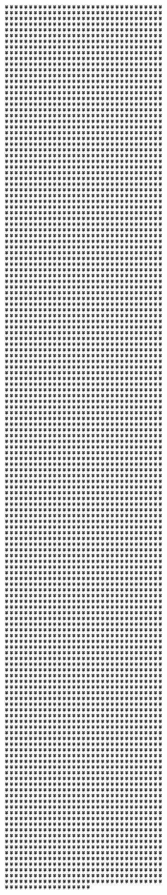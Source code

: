 
🍀
🍀
🍀
🍀
🍀
🍀
🍀
🍀
🍀
🍀
🍀
🍀
🍀
🍀
🍀
🍀
🍀
🍀
🍀
🍀
🍀
🍀
🍀
🍀
🍀
🍀
🍀
🍀
🍀
🍀
🍀
🍀
🍀
🍀
🍀
🍀
🍀
🍀
🍀
🍀
🍀
🍀
🍀
🍀
🍀
🍀
🍀
🍀
🍀
🍀
🍀
🍀
🍀
🍀
🍀
🍀
🍀
🍀
🍀
🍀
🍀
🍀
🍀
🍀
🍀
🍀
🍀
🍀
🍀
🍀
🍀
🍀
🍀
🍀
🍀
🍀
🍀
🍀
🍀
🍀
🍀
🍀
🍀
🍀
🍀
🍀
🍀
🍀
🍀
🍀
🍀
🍀
🍀
🍀
🍀
🍀
🍀
🍀
🍀
🍀
🍀
🍀
🍀
🍀
🍀
🍀
🍀
🍀
🍀
🍀
🍀
🍀
🍀
🍀
🍀
🍀
🍀
🍀
🍀
🍀
🍀
🍀
🍀
🍀
🍀
🍀
🍀
🍀
🍀
🍀
🍀
🍀
🍀
🍀
🍀
🍀
🍀
🍀
🍀
🍀
🍀
🍀
🍀
🍀
🍀
🍀
🍀
🍀
🍀
🍀
🍀
🍀
🍀
🍀
🍀
🍀
🍀
🍀
🍀
🍀
🍀
🍀
🍀
🍀
🍀
🍀
🍀
🍀
🍀
🍀
🍀
🍀
🍀
🍀
🍀
🍀
🍀
🍀
🍀
🍀
🍀
🍀
🍀
🍀
🍀
🍀
🍀
🍀
🍀
🍀
🍀
🍀
🍀
🍀
🍀
🍀
🍀
🍀
🍀
🍀
🍀
🍀
🍀
🍀
🍀
🍀
🍀
🍀
🍀
🍀
🍀
🍀
🍀
🍀
🍀
🍀
🍀
🍀
🍀
🍀
🍀
🍀
🍀
🍀
🍀
🍀
🍀
🍀
🍀
🍀
🍀
🍀
🍀
🍀
🍀
🍀
🍀
🍀
🍀
🍀
🍀
🍀
🍀
🍀
🍀
🍀
🍀
🍀
🍀
🍀
🍀
🍀
🍀
🍀
🍀
🍀
🍀
🍀
🍀
🍀
🍀
🍀
🍀
🍀
🍀
🍀
🍀
🍀
🍀
🍀
🍀
🍀
🍀
🍀
🍀
🍀
🍀
🍀
🍀
🍀
🍀
🍀
🍀
🍀
🍀
🍀
🍀
🍀
🍀
🍀
🍀
🍀
🍀
🍀
🍀
🍀
🍀
🍀
🍀
🍀
🍀
🍀
🍀
🍀
🍀
🍀
🍀
🍀
🍀
🍀
🍀
🍀
🍀
🍀
🍀
🍀
🍀
🍀
🍀
🍀
🍀
🍀
🍀
🍀
🍀
🍀
🍀
🍀
🍀
🍀
🍀
🍀
🍀
🍀
🍀
🍀
🍀
🍀
🍀
🍀
🍀
🍀
🍀
🍀
🍀
🍀
🍀
🍀
🍀
🍀
🍀
🍀
🍀
🍀
🍀
🍀
🍀
🍀
🍀
🍀
🍀
🍀
🍀
🍀
🍀
🍀
🍀
🍀
🍀
🍀
🍀
🍀
🍀
🍀
🍀
🍀
🍀
🍀
🍀
🍀
🍀
🍀
🍀
🍀
🍀
🍀
🍀
🍀
🍀
🍀
🍀
🍀
🍀
🍀
🍀
🍀
🍀
🍀
🍀
🍀
🍀
🍀
🍀
🍀
🍀
🍀
🍀
🍀
🍀
🍀
🍀
🍀
🍀
🍀
🍀
🍀
🍀
🍀
🍀
🍀
🍀
🍀
🍀
🍀
🍀
🍀
🍀
🍀
🍀
🍀
🍀
🍀
🍀
🍀
🍀
🍀
🍀
🍀
🍀
🍀
🍀
🍀
🍀
🍀
🍀
🍀
🍀
🍀
🍀
🍀
🍀
🍀
🍀
🍀
🍀
🍀
🍀
🍀
🍀
🍀
🍀
🍀
🍀
🍀
🍀
🍀
🍀
🍀
🍀
🍀
🍀
🍀
🍀
🍀
🍀
🍀
🍀
🍀
🍀
🍀
🍀
🍀
🍀
🍀
🍀
🍀
🍀
🍀
🍀
🍀
🍀
🍀
🍀
🍀
🍀
🍀
🍀
🍀
🍀
🍀
🍀
🍀
🍀
🍀
🍀
🍀
🍀
🍀
🍀
🍀
🍀
🍀
🍀
🍀
🍀
🍀
🍀
🍀
🍀
🍀
🍀
🍀
🍀
🍀
🍀
🍀
🍀
🍀
🍀
🍀
🍀
🍀
🍀
🍀
🍀
🍀
🍀
🍀
🍀
🍀
🍀
🍀
🍀
🍀
🍀
🍀
🍀
🍀
🍀
🍀
🍀
🍀
🍀
🍀
🍀
🍀
🍀
🍀
🍀
🍀
🍀
🍀
🍀
🍀
🍀
🍀
🍀
🍀
🍀
🍀
🍀
🍀
🍀
🍀
🍀
🍀
🍀
🍀
🍀
🍀
🍀
🍀
🍀
🍀
🍀
🍀
🍀
🍀
🍀
🍀
🍀
🍀
🍀
🍀
🍀
🍀
🍀
🍀
🍀
🍀
🍀
🍀
🍀
🍀
🍀
🍀
🍀
🍀
🍀
🍀
🍀
🍀
🍀
🍀
🍀
🍀
🍀
🍀
🍀
🍀
🍀
🍀
🍀
🍀
🍀
🍀
🍀
🍀
🍀
🍀
🍀
🍀
🍀
🍀
🍀
🍀
🍀
🍀
🍀
🍀
🍀
🍀
🍀
🍀
🍀
🍀
🍀
🍀
🍀
🍀
🍀
🍀
🍀
🍀
🍀
🍀
🍀
🍀
🍀
🍀
🍀
🍀
🍀
🍀
🍀
🍀
🍀
🍀
🍀
🍀
🍀
🍀
🍀
🍀
🍀
🍀
🍀
🍀
🍀
🍀
🍀
🍀
🍀
🍀
🍀
🍀
🍀
🍀
🍀
🍀
🍀
🍀
🍀
🍀
🍀
🍀
🍀
🍀
🍀
🍀
🍀
🍀
🍀
🍀
🍀
🍀
🍀
🍀
🍀
🍀
🍀
🍀
🍀
🍀
🍀
🍀
🍀
🍀
🍀
🍀
🍀
🍀
🍀
🍀
🍀
🍀
🍀
🍀
🍀
🍀
🍀
🍀
🍀
🍀
🍀
🍀
🍀
🍀
🍀
🍀
🍀
🍀
🍀
🍀
🍀
🍀
🍀
🍀
🍀
🍀
🍀
🍀
🍀
🍀
🍀
🍀
🍀
🍀
🍀
🍀
🍀
🍀
🍀
🍀
🍀
🍀
🍀
🍀
🍀
🍀
🍀
🍀
🍀
🍀
🍀
🍀
🍀
🍀
🍀
🍀
🍀
🍀
🍀
🍀
🍀
🍀
🍀
🍀
🍀
🍀
🍀
🍀
🍀
🍀
🍀
🍀
🍀
🍀
🍀
🍀
🍀
🍀
🍀
🍀
🍀
🍀
🍀
🍀
🍀
🍀
🍀
🍀
🍀
🍀
🍀
🍀
🍀
🍀
🍀
🍀
🍀
🍀
🍀
🍀
🍀
🍀
🍀
🍀
🍀
🍀
🍀
🍀
🍀
🍀
🍀
🍀
🍀
🍀
🍀
🍀
🍀
🍀
🍀
🍀
🍀
🍀
🍀
🍀
🍀
🍀
🍀
🍀
🍀
🍀
🍀
🍀
🍀
🍀
🍀
🍀
🍀
🍀
🍀
🍀
🍀
🍀
🍀
🍀
🍀
🍀
🍀
🍀
🍀
🍀
🍀
🍀
🍀
🍀
🍀
🍀
🍀
🍀
🍀
🍀
🍀
🍀
🍀
🍀
🍀
🍀
🍀
🍀
🍀
🍀
🍀
🍀
🍀
🍀
🍀
🍀
🍀
🍀
🍀
🍀
🍀
🍀
🍀
🍀
🍀
🍀
🍀
🍀
🍀
🍀
🍀
🍀
🍀
🍀
🍀
🍀
🍀
🍀
🍀
🍀
🍀
🍀
🍀
🍀
🍀
🍀
🍀
🍀
🍀
🍀
🍀
🍀
🍀
🍀
🍀
🍀
🍀
🍀
🍀
🍀
🍀
🍀
🍀
🍀
🍀
🍀
🍀
🍀
🍀
🍀
🍀
🍀
🍀
🍀
🍀
🍀
🍀
🍀
🍀
🍀
🍀
🍀
🍀
🍀
🍀
🍀
🍀
🍀
🍀
🍀
🍀
🍀
🍀
🍀
🍀
🍀
🍀
🍀
🍀
🍀
🍀
🍀
🍀
🍀
🍀
🍀
🍀
🍀
🍀
🍀
🍀
🍀
🍀
🍀
🍀
🍀
🍀
🍀
🍀
🍀
🍀
🍀
🍀
🍀
🍀
🍀
🍀
🍀
🍀
🍀
🍀
🍀
🍀
🍀
🍀
🍀
🍀
🍀
🍀
🍀
🍀
🍀
🍀
🍀
🍀
🍀
🍀
🍀
🍀
🍀
🍀
🍀
🍀
🍀
🍀
🍀
🍀
🍀
🍀
🍀
🍀
🍀
🍀
🍀
🍀
🍀
🍀
🍀
🍀
🍀
🍀
🍀
🍀
🍀
🍀
🍀
🍀
🍀
🍀
🍀
🍀
🍀
🍀
🍀
🍀
🍀
🍀
🍀
🍀
🍀
🍀
🍀
🍀
🍀
🍀
🍀
🍀
🍀
🍀
🍀
🍀
🍀
🍀
🍀
🍀
🍀
🍀
🍀
🍀
🍀
🍀
🍀
🍀
🍀
🍀
🍀
🍀
🍀
🍀
🍀
🍀
🍀
🍀
🍀
🍀
🍀
🍀
🍀
🍀
🍀
🍀
🍀
🍀
🍀
🍀
🍀
🍀
🍀
🍀
🍀
🍀
🍀
🍀
🍀
🍀
🍀
🍀
🍀
🍀
🍀
🍀
🍀
🍀
🍀
🍀
🍀
🍀
🍀
🍀
🍀
🍀
🍀
🍀
🍀
🍀
🍀
🍀
🍀
🍀
🍀
🍀
🍀
🍀
🍀
🍀
🍀
🍀
🍀
🍀
🍀
🍀
🍀
🍀
🍀
🍀
🍀
🍀
🍀
🍀
🍀
🍀
🍀
🍀
🍀
🍀
🍀
🍀
🍀
🍀
🍀
🍀
🍀
🍀
🍀
🍀
🍀
🍀
🍀
🍀
🍀
🍀
🍀
🍀
🍀
🍀
🍀
🍀
🍀
🍀
🍀
🍀
🍀
🍀
🍀
🍀
🍀
🍀
🍀
🍀
🍀
🍀
🍀
🍀
🍀
🍀
🍀
🍀
🍀
🍀
🍀
🍀
🍀
🍀
🍀
🍀
🍀
🍀
🍀
🍀
🍀
🍀
🍀
🍀
🍀
🍀
🍀
🍀
🍀
🍀
🍀
🍀
🍀
🍀
🍀
🍀
🍀
🍀
🍀
🍀
🍀
🍀
🍀
🍀
🍀
🍀
🍀
🍀
🍀
🍀
🍀
🍀
🍀
🍀
🍀
🍀
🍀
🍀
🍀
🍀
🍀
🍀
🍀
🍀
🍀
🍀
🍀
🍀
🍀
🍀
🍀
🍀
🍀
🍀
🍀
🍀
🍀
🍀
🍀
🍀
🍀
🍀
🍀
🍀
🍀
🍀
🍀
🍀
🍀
🍀
🍀
🍀
🍀
🍀
🍀
🍀
🍀
🍀
🍀
🍀
🍀
🍀
🍀
🍀
🍀
🍀
🍀
🍀
🍀
🍀
🍀
🍀
🍀
🍀
🍀
🍀
🍀
🍀
🍀
🍀
🍀
🍀
🍀
🍀
🍀
🍀
🍀
🍀
🍀
🍀
🍀
🍀
🍀
🍀
🍀
🍀
🍀
🍀
🍀
🍀
🍀
🍀
🍀
🍀
🍀
🍀
🍀
🍀
🍀
🍀
🍀
🍀
🍀
🍀
🍀
🍀
🍀
🍀
🍀
🍀
🍀
🍀
🍀
🍀
🍀
🍀
🍀
🍀
🍀
🍀
🍀
🍀
🍀
🍀
🍀
🍀
🍀
🍀
🍀
🍀
🍀
🍀
🍀
🍀
🍀
🍀
🍀
🍀
🍀
🍀
🍀
🍀
🍀
🍀
🍀
🍀
🍀
🍀
🍀
🍀
🍀
🍀
🍀
🍀
🍀
🍀
🍀
🍀
🍀
🍀
🍀
🍀
🍀
🍀
🍀
🍀
🍀
🍀
🍀
🍀
🍀
🍀
🍀
🍀
🍀
🍀
🍀
🍀
🍀
🍀
🍀
🍀
🍀
🍀
🍀
🍀
🍀
🍀
🍀
🍀
🍀
🍀
🍀
🍀
🍀
🍀
🍀
🍀
🍀
🍀
🍀
🍀
🍀
🍀
🍀
🍀
🍀
🍀
🍀
🍀
🍀
🍀
🍀
🍀
🍀
🍀
🍀
🍀
🍀
🍀
🍀
🍀
🍀
🍀
🍀
🍀
🍀
🍀
🍀
🍀
🍀
🍀
🍀
🍀
🍀
🍀
🍀
🍀
🍀
🍀
🍀
🍀
🍀
🍀
🍀
🍀
🍀
🍀
🍀
🍀
🍀
🍀
🍀
🍀
🍀
🍀
🍀
🍀
🍀
🍀
🍀
🍀
🍀
🍀
🍀
🍀
🍀
🍀
🍀
🍀
🍀
🍀
🍀
🍀
🍀
🍀
🍀
🍀
🍀
🍀
🍀
🍀
🍀
🍀
🍀
🍀
🍀
🍀
🍀
🍀
🍀
🍀
🍀
🍀
🍀
🍀
🍀
🍀
🍀
🍀
🍀
🍀
🍀
🍀
🍀
🍀
🍀
🍀
🍀
🍀
🍀
🍀
🍀
🍀
🍀
🍀
🍀
🍀
🍀
🍀
🍀
🍀
🍀
🍀
🍀
🍀
🍀
🍀
🍀
🍀
🍀
🍀
🍀
🍀
🍀
🍀
🍀
🍀
🍀
🍀
🍀
🍀
🍀
🍀
🍀
🍀
🍀
🍀
🍀
🍀
🍀
🍀
🍀
🍀
🍀
🍀
🍀
🍀
🍀
🍀
🍀
🍀
🍀
🍀
🍀
🍀
🍀
🍀
🍀
🍀
🍀
🍀
🍀
🍀
🍀
🍀
🍀
🍀
🍀
🍀
🍀
🍀
🍀
🍀
🍀
🍀
🍀
🍀
🍀
🍀
🍀
🍀
🍀
🍀
🍀
🍀
🍀
🍀
🍀
🍀
🍀
🍀
🍀
🍀
🍀
🍀
🍀
🍀
🍀
🍀
🍀
🍀
🍀
🍀
🍀
🍀
🍀
🍀
🍀
🍀
🍀
🍀
🍀
🍀
🍀
🍀
🍀
🍀
🍀
🍀
🍀
🍀
🍀
🍀
🍀
🍀
🍀
🍀
🍀
🍀
🍀
🍀
🍀
🍀
🍀
🍀
🍀
🍀
🍀
🍀
🍀
🍀
🍀
🍀
🍀
🍀
🍀
🍀
🍀
🍀
🍀
🍀
🍀
🍀
🍀
🍀
🍀
🍀
🍀
🍀
🍀
🍀
🍀
🍀
🍀
🍀
🍀
🍀
🍀
🍀
🍀
🍀
🍀
🍀
🍀
🍀
🍀
🍀
🍀
🍀
🍀
🍀
🍀
🍀
🍀
🍀
🍀
🍀
🍀
🍀
🍀
🍀
🍀
🍀
🍀
🍀
🍀
🍀
🍀
🍀
🍀
🍀
🍀
🍀
🍀
🍀
🍀
🍀
🍀
🍀
🍀
🍀
🍀
🍀
🍀
🍀
🍀
🍀
🍀
🍀
🍀
🍀
🍀
🍀
🍀
🍀
🍀
🍀
🍀
🍀
🍀
🍀
🍀
🍀
🍀
🍀
🍀
🍀
🍀
🍀
🍀
🍀
🍀
🍀
🍀
🍀
🍀
🍀
🍀
🍀
🍀
🍀
🍀
🍀
🍀
🍀
🍀
🍀
🍀
🍀
🍀
🍀
🍀
🍀
🍀
🍀
🍀
🍀
🍀
🍀
🍀
🍀
🍀
🍀
🍀
🍀
🍀
🍀
🍀
🍀
🍀
🍀
🍀
🍀
🍀
🍀
🍀
🍀
🍀
🍀
🍀
🍀
🍀
🍀
🍀
🍀
🍀
🍀
🍀
🍀
🍀
🍀
🍀
🍀
🍀
🍀
🍀
🍀
🍀
🍀
🍀
🍀
🍀
🍀
🍀
🍀
🍀
🍀
🍀
🍀
🍀
🍀
🍀
🍀
🍀
🍀
🍀
🍀
🍀
🍀
🍀
🍀
🍀
🍀
🍀
🍀
🍀
🍀
🍀
🍀
🍀
🍀
🍀
🍀
🍀
🍀
🍀
🍀
🍀
🍀
🍀
🍀
🍀
🍀
🍀
🍀
🍀
🍀
🍀
🍀
🍀
🍀
🍀
🍀
🍀
🍀
🍀
🍀
🍀
🍀
🍀
🍀
🍀
🍀
🍀
🍀
🍀
🍀
🍀
🍀
🍀
🍀
🍀
🍀
🍀
🍀
🍀
🍀
🍀
🍀
🍀
🍀
🍀
🍀
🍀
🍀
🍀
🍀
🍀
🍀
🍀
🍀
🍀
🍀
🍀
🍀
🍀
🍀
🍀
🍀
🍀
🍀
🍀
🍀
🍀
🍀
🍀
🍀
🍀
🍀
🍀
🍀
🍀
🍀
🍀
🍀
🍀
🍀
🍀
🍀
🍀
🍀
🍀
🍀
🍀
🍀
🍀
🍀
🍀
🍀
🍀
🍀
🍀
🍀
🍀
🍀
🍀
🍀
🍀
🍀
🍀
🍀
🍀
🍀
🍀
🍀
🍀
🍀
🍀
🍀
🍀
🍀
🍀
🍀
🍀
🍀
🍀
🍀
🍀
🍀
🍀
🍀
🍀
🍀
🍀
🍀
🍀
🍀
🍀
🍀
🍀
🍀
🍀
🍀
🍀
🍀
🍀
🍀
🍀
🍀
🍀
🍀
🍀
🍀
🍀
🍀
🍀
🍀
🍀
🍀
🍀
🍀
🍀
🍀
🍀
🍀
🍀
🍀
🍀
🍀
🍀
🍀
🍀
🍀
🍀
🍀
🍀
🍀
🍀
🍀
🍀
🍀
🍀
🍀
🍀
🍀
🍀
🍀
🍀
🍀
🍀
🍀
🍀
🍀
🍀
🍀
🍀
🍀
🍀
🍀
🍀
🍀
🍀
🍀
🍀
🍀
🍀
🍀
🍀
🍀
🍀
🍀
🍀
🍀
🍀
🍀
🍀
🍀
🍀
🍀
🍀
🍀
🍀
🍀
🍀
🍀
🍀
🍀
🍀
🍀
🍀
🍀
🍀
🍀
🍀
🍀
🍀
🍀
🍀
🍀
🍀
🍀
🍀
🍀
🍀
🍀
🍀
🍀
🍀
🍀
🍀
🍀
🍀
🍀
🍀
🍀
🍀
🍀
🍀
🍀
🍀
🍀
🍀
🍀
🍀
🍀
🍀
🍀
🍀
🍀
🍀
🍀
🍀
🍀
🍀
🍀
🍀
🍀
🍀
🍀
🍀
🍀
🍀
🍀
🍀
🍀
🍀
🍀
🍀
🍀
🍀
🍀
🍀
🍀
🍀
🍀
🍀
🍀
🍀
🍀
🍀
🍀
🍀
🍀
🍀
🍀
🍀
🍀
🍀
🍀
🍀
🍀
🍀
🍀
🍀
🍀
🍀
🍀
🍀
🍀
🍀
🍀
🍀
🍀
🍀
🍀
🍀
🍀
🍀
🍀
🍀
🍀
🍀
🍀
🍀
🍀
🍀
🍀
🍀
🍀
🍀
🍀
🍀
🍀
🍀
🍀
🍀
🍀
🍀
🍀
🍀
🍀
🍀
🍀
🍀
🍀
🍀
🍀
🍀
🍀
🍀
🍀
🍀
🍀
🍀
🍀
🍀
🍀
🍀
🍀
🍀
🍀
🍀
🍀
🍀
🍀
🍀
🍀
🍀
🍀
🍀
🍀
🍀
🍀
🍀
🍀
🍀
🍀
🍀
🍀
🍀
🍀
🍀
🍀
🍀
🍀
🍀
🍀
🍀
🍀
🍀
🍀
🍀
🍀
🍀
🍀
🍀
🍀
🍀
🍀
🍀
🍀
🍀
🍀
🍀
🍀
🍀
🍀
🍀
🍀
🍀
🍀
🍀
🍀
🍀
🍀
🍀
🍀
🍀
🍀
🍀
🍀
🍀
🍀
🍀
🍀
🍀
🍀
🍀
🍀
🍀
🍀
🍀
🍀
🍀
🍀
🍀
🍀
🍀
🍀
🍀
🍀
🍀
🍀
🍀
🍀
🍀
🍀
🍀
🍀
🍀
🍀
🍀
🍀
🍀
🍀
🍀
🍀
🍀
🍀
🍀
🍀
🍀
🍀
🍀
🍀
🍀
🍀
🍀
🍀
🍀
🍀
🍀
🍀
🍀
🍀
🍀
🍀
🍀
🍀
🍀
🍀
🍀
🍀
🍀
🍀
🍀
🍀
🍀
🍀
🍀
🍀
🍀
🍀
🍀
🍀
🍀
🍀
🍀
🍀
🍀
🍀
🍀
🍀
🍀
🍀
🍀
🍀
🍀
🍀
🍀
🍀
🍀
🍀
🍀
🍀
🍀
🍀
🍀
🍀
🍀
🍀
🍀
🍀
🍀
🍀
🍀
🍀
🍀
🍀
🍀
🍀
🍀
🍀
🍀
🍀
🍀
🍀
🍀
🍀
🍀
🍀
🍀
🍀
🍀
🍀
🍀
🍀
🍀
🍀
🍀
🍀
🍀
🍀
🍀
🍀
🍀
🍀
🍀
🍀
🍀
🍀
🍀
🍀
🍀
🍀
🍀
🍀
🍀
🍀
🍀
🍀
🍀
🍀
🍀
🍀
🍀
🍀
🍀
🍀
🍀
🍀
🍀
🍀
🍀
🍀
🍀
🍀
🍀
🍀
🍀
🍀
🍀
🍀
🍀
🍀
🍀
🍀
🍀
🍀
🍀
🍀
🍀
🍀
🍀
🍀
🍀
🍀
🍀
🍀
🍀
🍀
🍀
🍀
🍀
🍀
🍀
🍀
🍀
🍀
🍀
🍀
🍀
🍀
🍀
🍀
🍀
🍀
🍀
🍀
🍀
🍀
🍀
🍀
🍀
🍀
🍀
🍀
🍀
🍀
🍀
🍀
🍀
🍀
🍀
🍀
🍀
🍀
🍀
🍀
🍀
🍀
🍀
🍀
🍀
🍀
🍀
🍀
🍀
🍀
🍀
🍀
🍀
🍀
🍀
🍀
🍀
🍀
🍀
🍀
🍀
🍀
🍀
🍀
🍀
🍀
🍀
🍀
🍀
🍀
🍀
🍀
🍀
🍀
🍀
🍀
🍀
🍀
🍀
🍀
🍀
🍀
🍀
🍀
🍀
🍀
🍀
🍀
🍀
🍀
🍀
🍀
🍀
🍀
🍀
🍀
🍀
🍀
🍀
🍀
🍀
🍀
🍀
🍀
🍀
🍀
🍀
🍀
🍀
🍀
🍀
🍀
🍀
🍀
🍀
🍀
🍀
🍀
🍀
🍀
🍀
🍀
🍀
🍀
🍀
🍀
🍀
🍀
🍀
🍀
🍀
🍀
🍀
🍀
🍀
🍀
🍀
🍀
🍀
🍀
🍀
🍀
🍀
🍀
🍀
🍀
🍀
🍀
🍀
🍀
🍀
🍀
🍀
🍀
🍀
🍀
🍀
🍀
🍀
🍀
🍀
🍀
🍀
🍀
🍀
🍀
🍀
🍀
🍀
🍀
🍀
🍀
🍀
🍀
🍀
🍀
🍀
🍀
🍀
🍀
🍀
🍀
🍀
🍀
🍀
🍀
🍀
🍀
🍀
🍀
🍀
🍀
🍀
🍀
🍀
🍀
🍀
🍀
🍀
🍀
🍀
🍀
🍀
🍀
🍀
🍀
🍀
🍀
🍀
🍀
🍀
🍀
🍀
🍀
🍀
🍀
🍀
🍀
🍀
🍀
🍀
🍀
🍀
🍀
🍀
🍀
🍀
🍀
🍀
🍀
🍀
🍀
🍀
🍀
🍀
🍀
🍀
🍀
🍀
🍀
🍀
🍀
🍀
🍀
🍀
🍀
🍀
🍀
🍀
🍀
🍀
🍀
🍀
🍀
🍀
🍀
🍀
🍀
🍀
🍀
🍀
🍀
🍀
🍀
🍀
🍀
🍀
🍀
🍀
🍀
🍀
🍀
🍀
🍀
🍀
🍀
🍀
🍀
🍀
🍀
🍀
🍀
🍀
🍀
🍀
🍀
🍀
🍀
🍀
🍀
🍀
🍀
🍀
🍀
🍀
🍀
🍀
🍀
🍀
🍀
🍀
🍀
🍀
🍀
🍀
🍀
🍀
🍀
🍀
🍀
🍀
🍀
🍀
🍀
🍀
🍀
🍀
🍀
🍀
🍀
🍀
🍀
🍀
🍀
🍀
🍀
🍀
🍀
🍀
🍀
🍀
🍀
🍀
🍀
🍀
🍀
🍀
🍀
🍀
🍀
🍀
🍀
🍀
🍀
🍀
🍀
🍀
🍀
🍀
🍀
🍀
🍀
🍀
🍀
🍀
🍀
🍀
🍀
🍀
🍀
🍀
🍀
🍀
🍀
🍀
🍀
🍀
🍀
🍀
🍀
🍀
🍀
🍀
🍀
🍀
🍀
🍀
🍀
🍀
🍀
🍀
🍀
🍀
🍀
🍀
🍀
🍀
🍀
🍀
🍀
🍀
🍀
🍀
🍀
🍀
🍀
🍀
🍀
🍀
🍀
🍀
🍀
🍀
🍀
🍀
🍀
🍀
🍀
🍀
🍀
🍀
🍀
🍀
🍀
🍀
🍀
🍀
🍀
🍀
🍀
🍀
🍀
🍀
🍀
🍀
🍀
🍀
🍀
🍀
🍀
🍀
🍀
🍀
🍀
🍀
🍀
🍀
🍀
🍀
🍀
🍀
🍀
🍀
🍀
🍀
🍀
🍀
🍀
🍀
🍀
🍀
🍀
🍀
🍀
🍀
🍀
🍀
🍀
🍀
🍀
🍀
🍀
🍀
🍀
🍀
🍀
🍀
🍀
🍀
🍀
🍀
🍀
🍀
🍀
🍀
🍀
🍀
🍀
🍀
🍀
🍀
🍀
🍀
🍀
🍀
🍀
🍀
🍀
🍀
🍀
🍀
🍀
🍀
🍀
🍀
🍀
🍀
🍀
🍀
🍀
🍀
🍀
🍀
🍀
🍀
🍀
🍀
🍀
🍀
🍀
🍀
🍀
🍀
🍀
🍀
🍀
🍀
🍀
🍀
🍀
🍀
🍀
🍀
🍀
🍀
🍀
🍀
🍀
🍀
🍀
🍀
🍀
🍀
🍀
🍀
🍀
🍀
🍀
🍀
🍀
🍀
🍀
🍀
🍀
🍀
🍀
🍀
🍀
🍀
🍀
🍀
🍀
🍀
🍀
🍀
🍀
🍀
🍀
🍀
🍀
🍀
🍀
🍀
🍀
🍀
🍀
🍀
🍀
🍀
🍀
🍀
🍀
🍀
🍀
🍀
🍀
🍀
🍀
🍀
🍀
🍀
🍀
🍀
🍀
🍀
🍀
🍀
🍀
🍀
🍀
🍀
🍀
🍀
🍀
🍀
🍀
🍀
🍀
🍀
🍀
🍀
🍀
🍀
🍀
🍀
🍀
🍀
🍀
🍀
🍀
🍀
🍀
🍀
🍀
🍀
🍀
🍀
🍀
🍀
🍀
🍀
🍀
🍀
🍀
🍀
🍀
🍀
🍀
🍀
🍀
🍀
🍀
🍀
🍀
🍀
🍀
🍀
🍀
🍀
🍀
🍀
🍀
🍀
🍀
🍀
🍀
🍀
🍀
🍀
🍀
🍀
🍀
🍀
🍀
🍀
🍀
🍀
🍀
🍀
🍀
🍀
🍀
🍀
🍀
🍀
🍀
🍀
🍀
🍀
🍀
🍀
🍀
🍀
🍀
🍀
🍀
🍀
🍀
🍀
🍀
🍀
🍀
🍀
🍀
🍀
🍀
🍀
🍀
🍀
🍀
🍀
🍀
🍀
🍀
🍀
🍀
🍀
🍀
🍀
🍀
🍀
🍀
🍀
🍀
🍀
🍀
🍀
🍀
🍀
🍀
🍀
🍀
🍀
🍀
🍀
🍀
🍀
🍀
🍀
🍀
🍀
🍀
🍀
🍀
🍀
🍀
🍀
🍀
🍀
🍀
🍀
🍀
🍀
🍀
🍀
🍀
🍀
🍀
🍀
🍀
🍀
🍀
🍀
🍀
🍀
🍀
🍀
🍀
🍀
🍀
🍀
🍀
🍀
🍀
🍀
🍀
🍀
🍀
🍀
🍀
🍀
🍀
🍀
🍀
🍀
🍀
🍀
🍀
🍀
🍀
🍀
🍀
🍀
🍀
🍀
🍀
🍀
🍀
🍀
🍀
🍀
🍀
🍀
🍀
🍀
🍀
🍀
🍀
🍀
🍀
🍀
🍀
🍀
🍀
🍀
🍀
🍀
🍀
🍀
🍀
🍀
🍀
🍀
🍀
🍀
🍀
🍀
🍀
🍀
🍀
🍀
🍀
🍀
🍀
🍀
🍀
🍀
🍀
🍀
🍀
🍀
🍀
🍀
🍀
🍀
🍀
🍀
🍀
🍀
🍀
🍀
🍀
🍀
🍀
🍀
🍀
🍀
🍀
🍀
🍀
🍀
🍀
🍀
🍀
🍀
🍀
🍀
🍀
🍀
🍀
🍀
🍀
🍀
🍀
🍀
🍀
🍀
🍀
🍀
🍀
🍀
🍀
🍀
🍀
🍀
🍀
🍀
🍀
🍀
🍀
🍀
🍀
🍀
🍀
🍀
🍀
🍀
🍀
🍀
🍀
🍀
🍀
🍀
🍀
🍀
🍀
🍀
🍀
🍀
🍀
🍀
🍀
🍀
🍀
🍀
🍀
🍀
🍀
🍀
🍀
🍀
🍀
🍀
🍀
🍀
🍀
🍀
🍀
🍀
🍀
🍀
🍀
🍀
🍀
🍀
🍀
🍀
🍀
🍀
🍀
🍀
🍀
🍀
🍀
🍀
🍀
🍀
🍀
🍀
🍀
🍀
🍀
🍀
🍀
🍀
🍀
🍀
🍀
🍀
🍀
🍀
🍀
🍀
🍀
🍀
🍀
🍀
🍀
🍀
🍀
🍀
🍀
🍀
🍀
🍀
🍀
🍀
🍀
🍀
🍀
🍀
🍀
🍀
🍀
🍀
🍀
🍀
🍀
🍀
🍀
🍀
🍀
🍀
🍀
🍀
🍀
🍀
🍀
🍀
🍀
🍀
🍀
🍀
🍀
🍀
🍀
🍀
🍀
🍀
🍀
🍀
🍀
🍀
🍀
🍀
🍀
🍀
🍀
🍀
🍀
🍀
🍀
🍀
🍀
🍀
🍀
🍀
🍀
🍀
🍀
🍀
🍀
🍀
🍀
🍀
🍀
🍀
🍀
🍀
🍀
🍀
🍀
🍀
🍀
🍀
🍀
🍀
🍀
🍀
🍀
🍀
🍀
🍀
🍀
🍀
🍀
🍀
🍀
🍀
🍀
🍀
🍀
🍀
🍀
🍀
🍀
🍀
🍀
🍀
🍀
🍀
🍀
🍀
🍀
🍀
🍀
🍀
🍀
🍀
🍀
🍀
🍀
🍀
🍀
🍀
🍀
🍀
🍀
🍀
🍀
🍀
🍀
🍀
🍀
🍀
🍀
🍀
🍀
🍀
🍀
🍀
🍀
🍀
🍀
🍀
🍀
🍀
🍀
🍀
🍀
🍀
🍀
🍀
🍀
🍀
🍀
🍀
🍀
🍀
🍀
🍀
🍀
🍀
🍀
🍀
🍀
🍀
🍀
🍀
🍀
🍀
🍀
🍀
🍀
🍀
🍀
🍀
🍀
🍀
🍀
🍀
🍀
🍀
🍀
🍀
🍀
🍀
🍀
🍀
🍀
🍀
🍀
🍀
🍀
🍀
🍀
🍀
🍀
🍀
🍀
🍀
🍀
🍀
🍀
🍀
🍀
🍀
🍀
🍀
🍀
🍀
🍀
🍀
🍀
🍀
🍀
🍀
🍀
🍀
🍀
🍀
🍀
🍀
🍀
🍀
🍀
🍀
🍀
🍀
🍀
🍀
🍀
🍀
🍀
🍀
🍀
🍀
🍀
🍀
🍀
🍀
🍀
🍀
🍀
🍀
🍀
🍀
🍀
🍀
🍀
🍀
🍀
🍀
🍀
🍀
🍀
🍀
🍀
🍀
🍀
🍀
🍀
🍀
🍀
🍀
🍀
🍀
🍀
🍀
🍀
🍀
🍀
🍀
🍀
🍀
🍀
🍀
🍀
🍀
🍀
🍀
🍀
🍀
🍀
🍀
🍀
🍀
🍀
🍀
🍀
🍀
🍀
🍀
🍀
🍀
🍀
🍀
🍀
🍀
🍀
🍀
🍀
🍀
🍀
🍀
🍀
🍀
🍀
🍀
🍀
🍀
🍀
🍀
🍀
🍀
🍀
🍀
🍀
🍀
🍀
🍀
🍀
🍀
🍀
🍀
🍀
🍀
🍀
🍀
🍀
🍀
🍀
🍀
🍀
🍀
🍀
🍀
🍀
🍀
🍀
🍀
🍀
🍀
🍀
🍀
🍀
🍀
🍀
🍀
🍀
🍀
🍀
🍀
🍀
🍀
🍀
🍀
🍀
🍀
🍀
🍀
🍀
🍀
🍀
🍀
🍀
🍀
🍀
🍀
🍀
🍀
🍀
🍀
🍀
🍀
🍀
🍀
🍀
🍀
🍀
🍀
🍀
🍀
🍀
🍀
🍀
🍀
🍀
🍀
🍀
🍀
🍀
🍀
🍀
🍀
🍀
🍀
🍀
🍀
🍀
🍀
🍀
🍀
🍀
🍀
🍀
🍀
🍀
🍀
🍀
🍀
🍀
🍀
🍀
🍀
🍀
🍀
🍀
🍀
🍀
🍀
🍀
🍀
🍀
🍀
🍀
🍀
🍀
🍀
🍀
🍀
🍀
🍀
🍀
🍀
🍀
🍀
🍀
🍀
🍀
🍀
🍀
🍀
🍀
🍀
🍀
🍀
🍀
🍀
🍀
🍀
🍀
🍀
🍀
🍀
🍀
🍀
🍀
🍀
🍀
🍀
🍀
🍀
🍀
🍀
🍀
🍀
🍀
🍀
🍀
🍀
🍀
🍀
🍀
🍀
🍀
🍀
🍀
🍀
🍀
🍀
🍀
🍀
🍀
🍀
🍀
🍀
🍀
🍀
🍀
🍀
🍀
🍀
🍀
🍀
🍀
🍀
🍀
🍀
🍀
🍀
🍀
🍀
🍀
🍀
🍀
🍀
🍀
🍀
🍀
🍀
🍀
🍀
🍀
🍀
🍀
🍀
🍀
🍀
🍀
🍀
🍀
🍀
🍀
🍀
🍀
🍀
🍀
🍀
🍀
🍀
🍀
🍀
🍀
🍀
🍀
🍀
🍀
🍀
🍀
🍀
🍀
🍀
🍀
🍀
🍀
🍀
🍀
🍀
🍀
🍀
🍀
🍀
🍀
🍀
🍀
🍀
🍀
🍀
🍀
🍀
🍀
🍀
🍀
🍀
🍀
🍀
🍀
🍀
🍀
🍀
🍀
🍀
🍀
🍀
🍀
🍀
🍀
🍀
🍀
🍀
🍀
🍀
🍀
🍀
🍀
🍀
🍀
🍀
🍀
🍀
🍀
🍀
🍀
🍀
🍀
🍀
🍀
🍀
🍀
🍀
🍀
🍀
🍀
🍀
🍀
🍀
🍀
🍀
🍀
🍀
🍀
🍀
🍀
🍀
🍀
🍀
🍀
🍀
🍀
🍀
🍀
🍀
🍀
🍀
🍀
🍀
🍀
🍀
🍀
🍀
🍀
🍀
🍀
🍀
🍀
🍀
🍀
🍀
🍀
🍀
🍀
🍀
🍀
🍀
🍀
🍀
🍀
🍀
🍀
🍀
🍀
🍀
🍀
🍀
🍀
🍀
🍀
🍀
🍀
🍀
🍀
🍀
🍀
🍀
🍀
🍀
🍀
🍀
🍀
🍀
🍀
🍀
🍀
🍀
🍀
🍀
🍀
🍀
🍀
🍀
🍀
🍀
🍀
🍀
🍀
🍀
🍀
🍀
🍀
🍀
🍀
🍀
🍀
🍀
🍀
🍀
🍀
🍀
🍀
🍀
🍀
🍀
🍀
🍀
🍀
🍀
🍀
🍀
🍀
🍀
🍀
🍀
🍀
🍀
🍀
🍀
🍀
🍀
🍀
🍀
🍀
🍀
🍀
🍀
🍀
🍀
🍀
🍀
🍀
🍀
🍀
🍀
🍀
🍀
🍀
🍀
🍀
🍀
🍀
🍀
🍀
🍀
🍀
🍀
🍀
🍀
🍀
🍀
🍀
🍀
🍀
🍀
🍀
🍀
🍀
🍀
🍀
🍀
🍀
🍀
🍀
🍀
🍀
🍀
🍀
🍀
🍀
🍀
🍀
🍀
🍀
🍀
🍀
🍀
🍀
🍀
🍀
🍀
🍀
🍀
🍀
🍀
🍀
🍀
🍀
🍀
🍀
🍀
🍀
🍀
🍀
🍀
🍀
🍀
🍀
🍀
🍀
🍀
🍀
🍀
🍀
🍀
🍀
🍀
🍀
🍀
🍀
🍀
🍀
🍀
🍀
🍀
🍀
🍀
🍀
🍀
🍀
🍀
🍀
🍀
🍀
🍀
🍀
🍀
🍀
🍀
🍀
🍀
🍀
🍀
🍀
🍀
🍀
🍀
🍀
🍀
🍀
🍀
🍀
🍀
🍀
🍀
🍀
🍀
🍀
🍀
🍀
🍀
🍀
🍀
🍀
🍀
🍀
🍀
🍀
🍀
🍀
🍀
🍀
🍀
🍀
🍀
🍀
🍀
🍀
🍀
🍀
🍀
🍀
🍀
🍀
🍀
🍀
🍀
🍀
🍀
🍀
🍀
🍀
🍀
🍀
🍀
🍀
🍀
🍀
🍀
🍀
🍀
🍀
🍀
🍀
🍀
🍀
🍀
🍀
🍀
🍀
🍀
🍀
🍀
🍀
🍀
🍀
🍀
🍀
🍀
🍀
🍀
🍀
🍀
🍀
🍀
🍀
🍀
🍀
🍀
🍀
🍀
🍀
🍀
🍀
🍀
🍀
🍀
🍀
🍀
🍀
🍀
🍀
🍀
🍀
🍀
🍀
🍀
🍀
🍀
🍀
🍀
🍀
🍀
🍀
🍀
🍀
🍀
🍀
🍀
🍀
🍀
🍀
🍀
🍀
🍀
🍀
🍀
🍀
🍀
🍀
🍀
🍀
🍀
🍀
🍀
🍀
🍀
🍀
🍀
🍀
🍀
🍀
🍀
🍀
🍀
🍀
🍀
🍀
🍀
🍀
🍀
🍀
🍀
🍀
🍀
🍀
🍀
🍀
🍀
🍀
🍀
🍀
🍀
🍀
🍀
🍀
🍀
🍀
🍀
🍀
🍀
🍀
🍀
🍀
🍀
🍀
🍀
🍀
🍀
🍀
🍀
🍀
🍀
🍀
🍀
🍀
🍀
🍀
🍀
🍀
🍀
🍀
🍀
🍀
🍀
🍀
🍀
🍀
🍀
🍀
🍀
🍀
🍀
🍀
🍀
🍀
🍀
🍀
🍀
🍀
🍀
🍀
🍀
🍀
🍀
🍀
🍀
🍀
🍀
🍀
🍀
🍀
🍀
🍀
🍀
🍀
🍀
🍀
🍀
🍀
🍀
🍀
🍀
🍀
🍀
🍀
🍀
🍀
🍀
🍀
🍀
🍀
🍀
🍀
🍀
🍀
🍀
🍀
🍀
🍀
🍀
🍀
🍀
🍀
🍀
🍀
🍀
🍀
🍀
🍀
🍀
🍀
🍀
🍀
🍀
🍀
🍀
🍀
🍀
🍀
🍀
🍀
🍀
🍀
🍀
🍀
🍀
🍀
🍀
🍀
🍀
🍀
🍀
🍀
🍀
🍀
🍀
🍀
🍀
🍀
🍀
🍀
🍀
🍀
🍀
🍀
🍀
🍀
🍀
🍀
🍀
🍀
🍀
🍀
🍀
🍀
🍀
🍀
🍀
🍀
🍀
🍀
🍀
🍀
🍀
🍀
🍀
🍀
🍀
🍀
🍀
🍀
🍀
🍀
🍀
🍀
🍀
🍀
🍀
🍀
🍀
🍀
🍀
🍀
🍀
🍀
🍀
🍀
🍀
🍀
🍀
🍀
🍀
🍀
🍀
🍀
🍀
🍀
🍀
🍀
🍀
🍀
🍀
🍀
🍀
🍀
🍀
🍀
🍀
🍀
🍀
🍀
🍀
🍀
🍀
🍀
🍀
🍀
🍀
🍀
🍀
🍀
🍀
🍀
🍀
🍀
🍀
🍀
🍀
🍀
🍀
🍀
🍀
🍀
🍀
🍀
🍀
🍀
🍀
🍀
🍀
🍀
🍀
🍀
🍀
🍀
🍀
🍀
🍀
🍀
🍀
🍀
🍀
🍀
🍀
🍀
🍀
🍀
🍀
🍀
🍀
🍀
🍀
🍀
🍀
🍀
🍀
🍀
🍀
🍀
🍀
🍀
🍀
🍀
🍀
🍀
🍀
🍀
🍀
🍀
🍀
🍀
🍀
🍀
🍀
🍀
🍀
🍀
🍀
🍀
🍀
🍀
🍀
🍀
🍀
🍀
🍀
🍀
🍀
🍀
🍀
🍀
🍀
🍀
🍀
🍀
🍀
🍀
🍀
🍀
🍀
🍀
🍀
🍀
🍀
🍀
🍀
🍀
🍀
🍀
🍀
🍀
🍀
🍀
🍀
🍀
🍀
🍀
🍀
🍀
🍀
🍀
🍀
🍀
🍀
🍀
🍀
🍀
🍀
🍀
🍀
🍀
🍀
🍀
🍀
🍀
🍀
🍀
🍀
🍀
🍀
🍀
🍀
🍀
🍀
🍀
🍀
🍀
🍀
🍀
🍀
🍀
🍀
🍀
🍀
🍀
🍀
🍀
🍀
🍀
🍀
🍀
🍀
🍀
🍀
🍀
🍀
🍀
🍀
🍀
🍀
🍀
🍀
🍀
🍀
🍀
🍀
🍀
🍀
🍀
🍀
🍀
🍀
🍀
🍀
🍀
🍀
🍀
🍀
🍀
🍀
🍀
🍀
🍀
🍀
🍀
🍀
🍀
🍀
🍀
🍀
🍀
🍀
🍀
🍀
🍀
🍀
🍀
🍀
🍀
🍀
🍀
🍀
🍀
🍀
🍀
🍀
🍀
🍀
🍀
🍀
🍀
🍀
🍀
🍀
🍀
🍀
🍀
🍀
🍀
🍀
🍀
🍀
🍀
🍀
🍀
🍀
🍀
🍀
🍀
🍀
🍀
🍀
🍀
🍀
🍀
🍀
🍀
🍀
🍀
🍀
🍀
🍀
🍀
🍀
🍀
🍀
🍀
🍀
🍀
🍀
🍀
🍀
🍀
🍀
🍀
🍀
🍀
🍀
🍀
🍀
🍀
🍀
🍀
🍀
🍀
🍀
🍀
🍀
🍀
🍀
🍀
🍀
🍀
🍀
🍀
🍀
🍀
🍀
🍀
🍀
🍀
🍀
🍀
🍀
🍀
🍀
🍀
🍀
🍀
🍀
🍀
🍀
🍀
🍀
🍀
🍀
🍀
🍀
🍀
🍀
🍀
🍀
🍀
🍀
🍀
🍀
🍀
🍀
🍀
🍀
🍀
🍀
🍀
🍀
🍀
🍀
🍀
🍀
🍀
🍀
🍀
🍀
🍀
🍀
🍀
🍀
🍀
🍀
🍀
🍀
🍀
🍀
🍀
🍀
🍀
🍀
🍀
🍀
🍀
🍀
🍀
🍀
🍀
🍀
🍀
🍀
🍀
🍀
🍀
🍀
🍀
🍀
🍀
🍀
🍀
🍀
🍀
🍀
🍀
🍀
🍀
🍀
🍀
🍀
🍀
🍀
🍀
🍀
🍀
🍀
🍀
🍀
🍀
🍀
🍀
🍀
🍀
🍀
🍀
🍀
🍀
🍀
🍀
🍀
🍀
🍀
🍀
🍀
🍀
🍀
🍀
🍀
🍀
🍀
🍀
🍀
🍀
🍀
🍀
🍀
🍀
🍀
🍀
🍀
🍀
🍀
🍀
🍀
🍀
🍀
🍀
🍀
🍀
🍀
🍀
🍀
🍀
🍀
🍀
🍀
🍀
🍀
🍀
🍀
🍀
🍀
🍀
🍀

